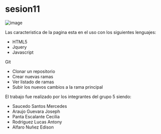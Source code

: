 # sesion11
![image](https://user-images.githubusercontent.com/33441990/205722265-a44f42ab-a716-4f14-b186-e3463a67029a.png)

Las caracteristica de la pagina esta en el uso con los siguientes lenguajes:
 - HTML5
 - Jquery
 - Javascript

Git
- Clonar un repositorio
- Crear nuevas ramas
- Ver listado de ramas 
- Subir los nuevos cambios a la rama principal


El trabajo fue realizado por los integrantes del grupo 5 siendo:
- Saucedo Santos Mercedes
- Araujo Guevara Joseph
- Panta Escalante Cecilia
- Rodriguez Lucas Antony
- Alfaro Nuñez Edison
